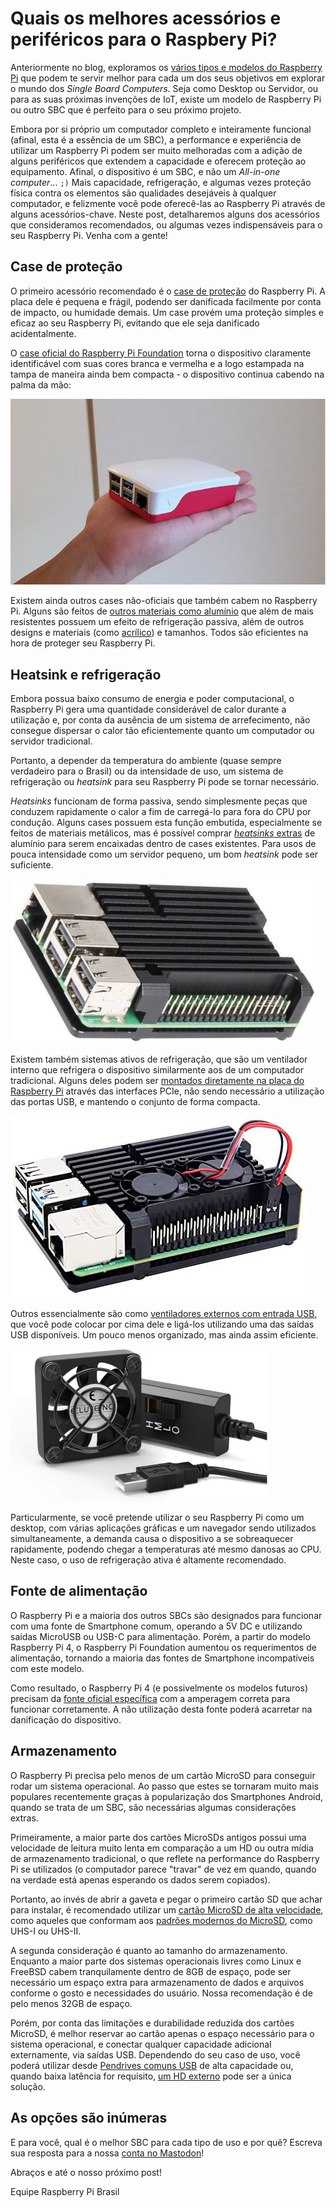 # Quais os melhores acessórios e periféricos para o Raspbery Pi?

Anteriormente no blog, exploramos os [vários tipos e modelos do Raspberry Pi](/blog/como_escolher_seu_raspberry_pi/)  que podem te servir melhor para cada um dos seus objetivos em explorar o mundo dos *Single Board Computers*. Seja como Desktop ou Servidor, ou para as suas próximas invenções de IoT, existe um modelo de Raspberry Pi ou outro SBC que é perfeito para o seu próximo projeto.

Embora por si próprio um computador completo e inteiramente funcional (afinal, esta é a essência de um SBC), a performance e experiência de utilizar um Raspberry Pi podem ser muito melhoradas com a adição de alguns periféricos que extendem a capacidade e oferecem proteção ao equipamento. Afinal, o dispositivo é um SBC, e não um *All-in-one computer*... `;)` Mais capacidade, refrigeração, e algumas vezes proteção física contra os elementos são qualidades desejáveis à qualquer computador, e felizmente você pode oferecê-las ao Raspberry Pi através de alguns acessórios-chave. Neste post, detalharemos alguns dos acessórios que consideramos recomendados, ou algumas vezes indispensáveis para o seu Raspberry Pi. Venha com a gente!

## Case de proteção

O primeiro acessório recomendado é o [case de proteção](https://amzn.to/3qjZ7Ty) do Raspberry Pi. A placa dele é pequena e frágil, podendo ser danificada facilmente por conta de impacto, ou humidade demais. Um case provém uma proteção simples e eficaz ao seu Raspberry Pi, evitando que ele seja danificado acidentalmente.

O [case oficial do Raspberry Pi Foundation](https://amzn.to/3qjZ7Ty) torna o dispositivo claramente identificável com suas cores branca e vermelha e a logo estampada na tampa de maneira ainda bem compacta - o dispositivo continua cabendo na palma da mão:

![Comparação do tamanho do Raspberry Pi 4 - ele cabe na palma da mão](/static/images/raspi4_palm_size.jpg)

Existem ainda outros cases não-oficiais que também cabem no Raspberry Pi. Alguns são feitos de [outros materiais como alumínio](https://amzn.to/39w6Abn) que além de mais resistentes possuem um efeito de refrigeração passiva, além de outros designs e materiais (como [acrílico](https://amzn.to/3icPvqV)) e tamanhos. Todos são eficientes na hora de proteger seu Raspberry Pi.

## Heatsink e refrigeração

Embora possua baixo consumo de energia e poder computacional, o Raspberry Pi gera uma quantidade considerável de calor durante a utilização e, por conta da ausência de um sistema de arrefecimento, não consegue dispersar o calor tão eficientemente quanto um computador ou servidor tradicional. 

Portanto, a depender da temperatura do ambiente (quase sempre verdadeiro para o Brasil) ou da intensidade de uso, um sistema de refrigeração ou *heatsink* para seu Raspberry Pi pode se tornar necessário.

*Heatsinks* funcionam de forma passiva, sendo simplesmente peças que conduzem rapidamente o calor a fim de carregá-lo para fora do CPU por condução. Alguns cases possuem esta função embutida, especialmente se feitos de materiais metálicos, mas é possível comprar [*heatsinks* extras](https://amzn.to/35JxY4x) de alumínio para serem encaixadas dentro de cases existentes. Para usos de pouca intensidade como um servidor pequeno, um bom *heatsink* pode ser suficiente.

[![Heatsink com o Raspberry Pi](/static/images/raspberry_pi_heatsink.jpg)](https://amzn.to/35JxY4x)

Existem também sistemas ativos de refrigeração, que são um ventilador interno que refrigera o dispositivo similarmente aos de um computador tradicional. Alguns deles podem ser [montados diretamente na placa do Raspberry Pi](https://amzn.to/2Ly1h3b) através das interfaces PCIe, não sendo necessário a utilização das portas USB, e mantendo o conjunto de forma compacta. 

[![Resfriamento ativo via PCIe](/static/images/raspberry_pi_active_cooling.jpg)](https://amzn.to/2Ly1h3b)

Outros essencialmente são como [ventiladores externos com entrada USB](https://amzn.to/3srtCZx), que você pode colocar por cima dele e ligá-los utilizando uma das saídas USB disponíveis. Um pouco menos organizado, mas ainda assim eficiente.

[![ventilador externo USB](/static/images/external_fan_usb.jpg)](/static/images/external_fan_usb.jpg)

Particularmente, se você pretende utilizar o seu Raspberry Pi como um desktop, com várias aplicações gráficas e um navegador sendo utilizados simultaneamente, a demanda causa o dispositivo a se sobreaquecer rapidamente, podendo chegar a temperaturas até mesmo danosas ao CPU. Neste caso, o uso de refrigeração ativa é altamente recomendado.

## Fonte de alimentação

O Raspberry Pi e a maioria dos outros SBCs são designados para funcionar com uma fonte de Smartphone comum, operando a 5V DC e utilizando saídas MicroUSB ou USB-C para alimentação. Porém, a partir do modelo Raspberry Pi 4, o Raspberry Pi Foundation aumentou os requerimentos de alimentação, tornando a maioria das fontes de Smartphone incompatíveis com este modelo.

Como resultado, o Raspberry Pi 4 (e possivelmente os modelos futuros) precisam da [fonte oficial específica](https://amzn.to/3nEGcRG) com a amperagem correta para funcionar corretamente. A não utilização desta fonte poderá acarretar na danificação do dispositivo.

## Armazenamento

O Raspberry Pi precisa pelo menos de um cartão MicroSD para conseguir rodar um sistema operacional. Ao passo que estes se tornaram muito mais populares recentemente graças à popularização dos Smartphones Android, quando se trata de um SBC, são necessárias algumas considerações extras.

Primeiramente, a maior parte dos cartões MicroSDs antigos possui uma velocidade de leitura muito lenta em comparação a um HD ou outra mídia de armazenamento tradicional, o que reflete na performance do Raspberry Pi se utilizados (o computador parece "travar" de vez em quando, quando na verdade está apenas esperando os dados serem copiados).

Portanto, ao invés de abrir a gaveta e pegar o primeiro cartão SD que achar para instalar, é recomendado utilizar um [cartão MicroSD de alta velocidade](https://amzn.to/3oNsn4y), como aqueles que conformam aos [padrões modernos do MicroSD](https://en.wikipedia.org/wiki/SD_card#Class), como UHS-I ou UHS-II.

A segunda consideração é quanto ao tamanho do armazenamento. Enquanto a maior parte dos sistemas operacionais livres como Linux e FreeBSD cabem tranquilamente dentro de 8GB de espaço, pode ser necessário um espaço extra para armazenamento de dados e arquivos conforme o gosto e necessidades do usuário. Nossa recomendação é de pelo menos 32GB de espaço.

Porém, por conta das limitações e durabilidade reduzida dos cartões MicroSD, é melhor reservar ao cartão apenas o espaço necessário para o sistema operacional, e conectar qualquer capacidade adicional externamente, via saídas USB. Dependendo do seu caso de uso, você poderá utilizar desde [Pendrives comuns USB](https://amzn.to/2KgjXnn) de alta capacidade ou, quando baixa latência for requisito, [um HD externo](https://amzn.to/3sqMUy6) pode ser a única solução.

## As opções são inúmeras

E para você, qual é o melhor SBC para cada tipo de uso e por quê? Escreva sua resposta para a nossa [conta no Mastodon](https://qoto.org/@raspibrasil)!

Abraços e até o nosso próximo post!

Equipe Raspberry Pi Brasil
